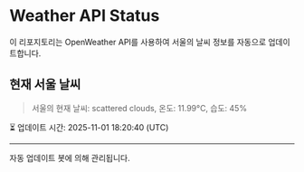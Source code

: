 
# Weather API Status

이 리포지토리는 OpenWeather API를 사용하여 서울의 날씨 정보를 자동으로 업데이트합니다.

## 현재 서울 날씨
> 서울의 현재 날씨: scattered clouds, 온도: 11.99°C, 습도: 45%

⏳ 업데이트 시간: 2025-11-01 18:20:40 (UTC)

---
자동 업데이트 봇에 의해 관리됩니다.
